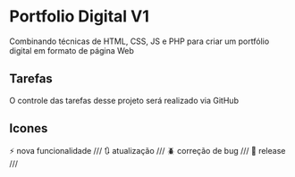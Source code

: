 # Portfolio Digital V1
 Combinando técnicas de HTML, CSS, JS e PHP para criar um portfólio digital em formato de página Web

## Tarefas
O controle das tarefas desse projeto será realizado via GitHub

## Icones

:zap: nova funcionalidade ///
:arrows_clockwise: atualização ///
:beetle: correção de bug ///
:rocket: release ///